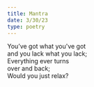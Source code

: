 ```yaml
---
title: Mantra
date: 3/30/23
type: poetry
---
```


You’ve got what you've got  
and you lack what you lack;  
Everything ever turns  
over and back;  
Would you just relax?
